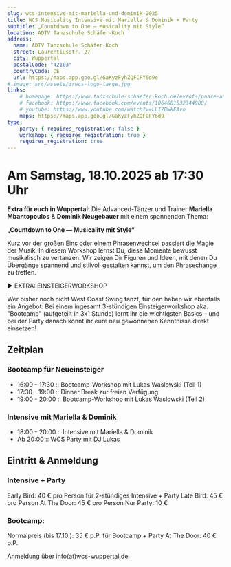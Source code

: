 ```yaml
---
slug: wcs-intensive-mit-mariella-und-dominik-2025
title: WCS Musicality Intensive mit Mariella & Dominik + Party
subtitle: „Countdown to One — Musicality mit Style“
location: ADTV Tanzschule Schäfer-Koch
address:
  name: ADTV Tanzschule Schäfer-Koch
  street: Laurentiusstr. 27
  city: Wuppertal
  postalCode: "42103"
  countryCode: DE
  url: https://maps.app.goo.gl/GaKyzFyhZQFCFY6d9e
# image: src/assets/irwcs-logo-large.jpg
links:
    # homepage: https://www.tanzschule-schaefer-koch.de/events/paare-und-singles/
    # facebook: https://www.facebook.com/events/1064681532344988/
    # youtube: https://www.youtube.com/watch?v=LLI7BwkEAvo
    maps: https://maps.app.goo.gl/GaKyzFyhZQFCFY6d9
type:
    party: { requires_registration: false }
    workshop: { requires_registration: true }
    requires_registration: true
---
```


# Am Samstag, 18.10.2025 ab 17:30 Uhr

**Extra für euch in Wuppertal:** Die Advanced-Tänzer und Trainer **Mariella Mbantopoulos** & **Dominik Neugebauer** mit einem spannenden Thema:

**„Countdown to One — Musicality mit Style“**

Kurz vor der großen Eins oder einem Phrasenwechsel passiert die Magie der Musik.
In diesem Workshop lernst Du, diese Momente bewusst musikalisch zu vertanzen.
Wir zeigen Dir Figuren und Ideen, mit denen Du Übergänge spannend und stilvoll gestalten kannst, um den Phrasechange zu treffen.

▶ EXTRA: EINSTEIGERWORKSHOP

Wer bisher noch nicht West Coast Swing tanzt, für den haben wir ebenfalls ein Angebot:
Bei einem ingesamt 3-stündigen Einsteigerworkshop aka. "Bootcamp" (aufgeteilt in 3x1 Stunde) lernt ihr die wichtigsten Basics
– und bei der Party danach könnt ihr eure neu gewonnenen Kenntnisse direkt einsetzen!

## Zeitplan

### Bootcamp für Neueinsteiger
- 16:00 - 17:30 :: Bootcamp-Workshop mit Lukas Waslowski (Teil 1)
- 17:30 - 19:00 :: Dinner Break zur freien Verfügung
- 19:00 - 20:00 :: Bootcamp-Workshop mit Lukas Waslowski (Teil 2)

### Intensive mit Mariella & Dominik
- 18:00 - 20:00 :: Intensive mit Mariella & Dominik
- Ab 20:00 :: WCS Party mit DJ Lukas

## Eintritt & Anmeldung

### Intensive + Party

Early Bird: 40 € pro Person für 2-stündiges Intensive + Party
Late Bird: 45 € pro Person
At The Door: 45 € pro Person
Nur Party: 10 €

### Bootcamp:

Normalpreis (bis 17.10.): 35 € p.P. für Bootcamp + Party
At The Door: 40 € p.P.


Anmeldung über info(at)wcs-wuppertal.de.
